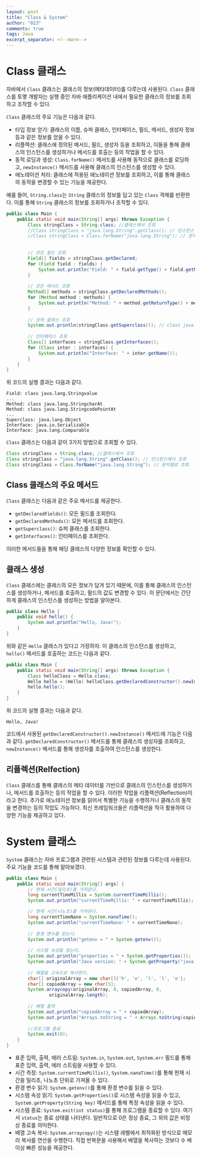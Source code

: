 ```yaml
---
layout: post
title: "Class & System"
author: "023"
comments: true
tags: Java
excerpt_separator: <!--more-->
---
```


# Class 클래스
자바에서 `Class` 클래스는 클래스의 정보(메타데이터)를 다루는데 사용된다.
`Class` 클래스를 토앻 개발자는 실행 중인 자바 애플리케이션 내에서 필요한 클래스의 정보를 조회하고 조작할 수 있다.

`Class` 클래스의 주요 기능은 다음과 같다.
- 타입 정보 얻기: 클래스의 이름, 슈퍼 클래스, 인터페이스, 필드, 메서드, 생성자 정보 등과 같은 정보를 얻을 수 있다.
- 리플렉션: 클래스에 정의된 메서드, 필드, 생성자 등을 조회하고, 이들을 통해 클래스의 인스턴스를 생성하거나 메서드를 호출는 등의 작업을 할 수 있다.
- 동적 로딩과 생성: `Class.forName()` 메서드를 사용해 동적으로 클래스를 로딩하고, `newInstance()` 메서드를 사용해 클래스의 인스턴스를 생성할 수 있다.
- 애노테이션 처리: 클래스에 적용된 애노테이션 정보를 조회하고, 이를 통해 클래스의 동작을 변경할 수 있는 기능을 제공한다.

예를 들어, `String.class`는 `String` 클래스의 정보를 담고 있는 `Class` 객체를 반환한다.
이를 통해 `String` 클래스의 정보를 조회하거나 조작할 수 있다.

```java
public class Main {
    public static void main(String[] args) throws Exception {
        Class stringClass = String.class; //클래스에서 조회 
        //Class stringClass = "java.lang.String".getClass(); // 인스턴스에서 조회
        //Class stringClass = Class.forName("java.lang.String"); // 문자열로 조회
        
        
        // 모든 필드 조회
        Field[] fields = stringClass.getDeclared;
        for (Field field : fields) {
            System.out.println("Field: " + field.getType() + field.getName());
        }
        
        // 모든 메서드 조회
        Method[] methods = stringClass.getDeclaredMethods();
        for (Method method : methods) {
            System.out.println("Method: " + method.getReturnType() + method.getName());
        }
        
        // 상위 클래스 조회
        System.out.println(stringClass.getSuperclass()); // class java.lang.Object
        
        // 인터페이스 조회
        Class[] interfaces = stringClass.getInterfaces();
        for (Class inter : interfaces) {
            System.out.println("Interface: " + inter.getName());
        }
    }
}
```

위 코드의 실행 결과는 다음과 같다.

```
Field: class java.lang.Stringvalue
...
Method: class java.lang.StringcharAt
Method: class java.lang.StringcodePointAt
...
Superclass: java.lang.Object
Interface: java.io.Serializable
Interface: java.lang.Comparable
```

`Class` 클래스는 다음과 같이 3가지 방법으로 조회할 수 있다.
```java
Class stringClass = String.class; //클래스에서 조회
Class stringClass = "java.lang.String".getClass(); // 인스턴스에서 조회
Class stringClass = Class.forName("java.lang.String"); // 문자열로 조회
```

## Class 클래스의 주요 메서드
`Class` 클래스는 다음과 같은 주요 메서드를 제공한다.

- `getDeclaredFields()`: 모든 필드를 조회한다.
- `getDeclaredMethods()`: 모든 메서드를 조회한다.
- `getSuperclass()`: 슈퍼 클래스를 조회한다.
- `getInterfaces()`: 인터페이스를 조회한다.

이러한 메서드들을 통해 해당 클래스의 다양한 정보를 확인할 수 있다.

## 클래스 생성
`Class` 클래스에는 클래스의 모든 정보가 담겨 있기 때문에, 이를 통해 클래스의 인스턴스를 생성하거나, 메서드를 호출하고, 필드의 값도 변경할 수 있다.
이 문단에서는 간단하게 클래스의 인스턴스를 생성하는 방법을 알아본다.

```java
public class Hello {
    public void hello() {
        System.out.println("Hello, Java!");
    }
}
```

위와 같은 `Hello` 클래스가 있다고 가정하자.
이 클래스의 인스턴스를 생성하고, `hello()` 메서드를 호출하는 코드는 다음과 같다.

```java
public class Main {
    public static void main(String[] args) throws Exception {
        Class helloClass = Hello.class;
        Hello hello = (Hello) helloClass.getDeclaredConstructor().newInstance();
        hello.hello();
    }
}
```

위 코드의 실행 결과는 다음과 같다.

```
Hello, Java!
```

코드에서 사용된 `getDeclaredConstructor().newInstance()` 메서드에 기능은 다음과 같다.
`getDeclaredConstructor()` 메서드를 통해 클래스의 생성자를 조회하고, `newInstance()` 메서드를 통해 생성자를 호출하여 인스턴스를 생성한다.

## 리플렉션(Relfection)
`Class` 클래스를 통해 클래스의 메타 데이터를 기반으로 클래스의 인스턴스를 생성하거나, 메서드를 호출하는 등의 작업을 할 수 있다.
이러한 작업을 리플렉션(Reflection)이라고 한다.
추가로 애노테이션 정보를 읽어서 특별한 기능을 수행하거나 클래스의 동작을 변경하는 등의 작업도 가능하다.
최신 프레임워크들은 리플렉션을 적극 활용하여 다양한 기능을 제공하고 있다.

# System 클래스

`System` 클래스는 자바 프로그램과 관련된 시스템과 관련된 정보를 다루는데 사용된다.
주요 기능을 코드를 통해 알아보겠다.

```java
public class Main {
    public static void main(String[] args) {
        // 현재 시간(밀리초)를 가져온다.
        long currentTimeMillis = System.currentTimeMillis();
        System.out.println("currentTimeMillis: " + currentTimeMillis);

        // 현재 시간(나노초)를 가져온다.
        long currentTimeNano = System.nanoTime();
        System.out.println("currentTimeNano: " + currentTimeNano);
        
        // 환경 변수를 읽는다.
        System.out.println("getenv = " + System.getenv());
        
        // 시스템 속성을 읽는다.
        System.out.println("properties = " + System.getProperties());
        System.out.println("Java version: " + System.getProperty("java.version"));
        
        // 배열을 고속으로 복사한다.
        char[] originalArray = new char[]{'h', 'e', 'l', 'l', 'o'};
        char[] copiedArray = new char[5];
        System.arraycopy(originalArray, 0, copiedArray, 0,
                originalArray.length);
        
        // 배열 출력
        System.out.println("copiedArray = " + copiedArray);
        System.out.println("Arrays.toString = " + Arrays.toString(copiedArray));
        
        //프로그램 종료
        System.exit(0);
    }
}
```

- 표준 입력, 출력, 에러 스트림: `System.in`, `System.out`, `System.err` 필드를 통해 표준 입력, 출력, 에러 스트림을 사용할 수 있다.
- 시간 측정: `System.currentTimeMillis()`, `System.nanoTime()`를 통해 현재 시간을 밀리초, 나노초 단위로 가져올 수 있다.
- 환경 변수 읽기: `System.getenv()`를 통해 환경 변수를 읽을 수 있다.
- 시스템 속성 읽기: `System.getProperties()`로 시스템 속성을 읽을 수 있고, `System.getProperty(String key)` 메서드를 통해 특정 속성을 읽을 수 있다.
- 시스템 종료: `System.exit(int status)`를 통해 프로그램을 종료할 수 있다. 여기서 `status`는 종료 상태를 나타낸다. 일반적으로 0은 정상 종료, 그 외의 값은 비정상 종료를 의미한다.
- 배열 고속 복사: `System.arraycopy()`는 시스템 레벨에서 최적화된 방식으로 메모리 복사를 연산을 수행한다. 직접 반복문을 사용해서 배열을 복사하는 것보다 수 배 이상 빠른 성능을 제공한다.
